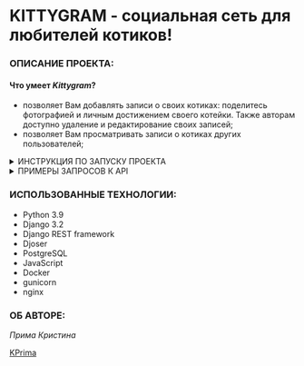 # **KITTYGRAM** - социальная сеть для любителей котиков!

### ОПИСАНИЕ ПРОЕКТА:

#### Что умеет *Kittygram*?

- позволяет Вам добавлять записи о своих котиках: поделитесь фотографией и личным достижением своего котейки. Также авторам доступно удаление и редактирование своих записей;
- позволяет Вам просматривать записи о котиках других пользователей;

<details>

<summary>ИНСТРУКЦИЯ ПО ЗАПУСКУ ПРОЕКТА</summary>

#### Развертывание проекта локально:

1. Установите Docker и Docker-compose. Запустите сервис Docker.

2. Склонируйте репозиторий на свой компьютер:
```
    git clone git@github.com:KPrima/kittygram_final.git
```
И с помощью команды перейдите в корневую директорию проекта:
```
    cd kittygram_final
```
    

3. Наполните файл .env своими данными.

4. Разверните проект:
```
    sudo docker compose -f docker-compose.yml up
```
    

5. Выполните миграции:
```
    sudo docker compose -f docker-compose.production.yml exec backend python manage.py migrate
```
    

6. Соберите статические файлы бэкенда и скопируйте их в /backend_static/static/:
```
    sudo docker compose -f docker-compose.yml exec backend python manage.py collectstatic
    
    sudo docker compose -f docker-compose.yml exec backend cp -r /app/collected_static/. /backend_static/static/
```
    

7. Зарегистрируйтесь и можно приступать к наполнению сайта котиками!

#### Деплой проекта на удаленном сервере:
1. Склонируйте репозиторий на свой компьютер:
```
    git clone git@github.com:Trishkin32/kittygram_final.git
    
    cd kittygram_final
```
    

2. Создайте образы (замените username на ваш логин на DockerHub):
```
    cd frontend
    
    sudo docker build -t username/kittygram_frontend .
    
    cd ../backend
    
    sudo docker build -t username/kittygram_backend .
    
    cd ../nginx
    
    sudo docker build -t username/kittygram_gateway .
```
    

4. Загрузите образы на DockerHub:
```
    sudo docker push username/kittygram_frontend
    
    sudo docker push username/kittygram_backend
    
    sudo docker push username/kittygram_gateway
```
    

5. Подключитесь к удаленному серверу
```
    ssh -i путь_до_файла_с_SSH_ключом/название_файла_с_SSH_ключом имя_пользователя@ip_адрес_сервера
```

6. Установите Nginx, Docker и Docker-compose. Запустите сервис Docker.

7. Создайте директорию kittygram/ в домашней директории сервера:
```
    mkdir kittygram
```
    

8. В директории kittygram/ создайте файл docker-compose.production.yml со следующим содержимым (замените docker_username на ваш логин на DockerHub):
```
version: '3'

volumes:
  pg_data:
  static:
  media:

services:
  db:
    image: postgres:13
    env_file: .env
    volumes:
      - pg_data:/var/lib/postgresql/data

  backend:
    image: docker_username/kittygram_backend
    env_file: .env
    volumes:
      - static:/backend_static/
      - media:/app/media/
    depends_on:
      - db

  frontend:
    image: docker_username/kittygram_frontend
    env_file: .env
    command: cp -r /app/build/. /static/
    volumes:
      - static:/static/

  gateway:
    image: docker_username/kittygram_gateway
    env_file: .env
    ports:
      - 9000:80
    volumes:
      - static:/static/
      - media:/app/media/
    depends_on:
      - backend
```

9. В директории kittygram/ создайте файл .env

10. Запустите docker compose в режиме демона:
```
    sudo docker compose -f docker-compose.production.yml up -d
```
    

11. Выполните миграции:
```
    sudo docker compose -f docker-compose.production.yml exec backend python manage.py migrate
```
    

12. Соберите статические файлы бэкенда и скопируйте их в /backend_static/static/:
```
    sudo docker compose -f docker-compose.production.yml exec backend python manage.py collectstatic
    
bash sudo docker compose -f docker-compose.production.yml exec backend cp -r /app/collected_static/. /backend_static/static/
```

13. Откройте конфиг Nginx:

    sudo nano /etc/nginx/sites-enabled/default
    

14. Перенаправьте запросы в сеть контейнеров:
```
    server {
        server_name <ваш домен>;

    location / {
        proxy_pass http://127.0.0.1:9000;
    }
    }
```
    

15. Проверьте работоспособность конфига Nginx:
```
    sudo nginx -t
```
    
Если ответ в терминале такой, значит, ошибок нет:
```
    nginx: the configuration file /etc/nginx/nginx.conf syntax is ok
    
bash nginx: configuration file /etc/nginx/nginx.conf test is successful 
```

16. Перезапускаем Nginx
```
    sudo service nginx reload
```

### Настройка CI/CD

1. Файл workflow уже написан. Он находится в директории
```
    kittygram/.github/workflows/main.yml
```
    

3. Для адаптации его на своем сервере добавьте секреты в GitHub Actions:
```
    DOCKER_USERNAME                # имя пользователя в DockerHub
    DOCKER_PASSWORD                # пароль пользователя в DockerHub

    HOST                           # ip_address сервера
    USER                           # имя пользователя
    SSH_KEY                        # приватный ssh-ключ (cat ~/.ssh/id_rsa)
    SSH_PASSPHRASE                 # кодовая фраза (пароль) для ssh-ключа

    POSTGRES_DB                    # название БД
    POSTGRES_USER                  # пользователь БД
    POSTGRES_PASSWORD              # пароль пользователя БД

    TELEGRAM_TO                    # id телеграм-аккаунта (можно узнать у @userinfobot, команда /start)
    TELEGRAM_TOKEN                 # токен бота (получить токен можно у @BotFather, /token, имя бота)
```

</details>    

<details>

<summary>ПРИМЕРЫ ЗАПРОСОВ К API</summary>

Теперь вы можете отправлять запросы к api, например: 

- Создать пользователя. 
Пример POST-запроса к api/users/:

```
{
    "email": "user@mail.com",
    "username": "user",
    "password": "user_password"
}
```

- Добавить запись о котейке.
Пример POST запроса к api/cats/add/:

```
{
    "name": "cats_name",
    "color": "cats_color",
    "birth_year": cats_birth_year
}
```

- Просмотр всех котеек.
GET запрос к api/cats/

- Просмотр определенного котейки.
GET запрос к api/cats/{cat_id}

- Получить список кошачьих достижений.
GET запрос к api/achievements/


</details>

### ИСПОЛЬЗОВАННЫЕ ТЕХНОЛОГИИ:
* Python 3.9
* Django 3.2
* Django REST framework
* Djoser
* PostgreSQL
* JavaScript
* Docker
* gunicorn
* nginx

### ОБ АВТОРЕ:

*Прима Кристина*

[KPrima](https://github.com/KPrima)
